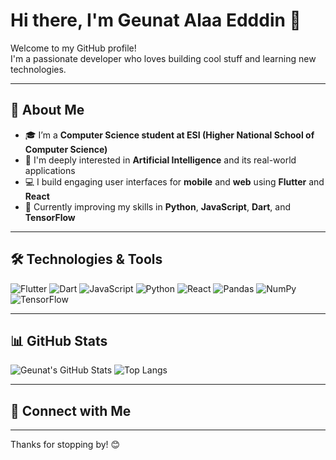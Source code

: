 # Hi there, I'm Geunat Alaa Edddin 👋

Welcome to my GitHub profile!  
I'm a passionate developer who loves building cool stuff and learning new technologies.

---

## 🚀 About Me

- 🎓 I’m a **Computer Science student at ESI (Higher National School of Computer Science)**  
- 🤖 I'm deeply interested in **Artificial Intelligence** and its real-world applications  
- 💻 I build engaging user interfaces for **mobile** and **web** using **Flutter** and **React**  
- 🌱 Currently improving my skills in **Python**, **JavaScript**, **Dart**, and **TensorFlow**

---

## 🛠️ Technologies & Tools

![Flutter](https://img.shields.io/badge/Flutter-02569B?style=for-the-badge&logo=flutter&logoColor=white)
![Dart](https://img.shields.io/badge/Dart-0175C2?style=for-the-badge&logo=dart&logoColor=white)
![JavaScript](https://img.shields.io/badge/JavaScript-F7DF1E?style=for-the-badge&logo=javascript&logoColor=black)
![Python](https://img.shields.io/badge/Python-3776AB?style=for-the-badge&logo=python&logoColor=white)
![React](https://img.shields.io/badge/React-20232A?style=for-the-badge&logo=react&logoColor=61DAFB)
![Pandas](https://img.shields.io/badge/Pandas-150458?style=for-the-badge&logo=pandas&logoColor=white)
![NumPy](https://img.shields.io/badge/NumPy-013243?style=for-the-badge&logo=numpy&logoColor=white)
![TensorFlow](https://img.shields.io/badge/TensorFlow-FF6F00?style=for-the-badge&logo=tensorflow&logoColor=white)

---

## 📊 GitHub Stats

![Geunat's GitHub Stats](https://github-readme-stats.vercel.app/api?username=alaa-gnt&show_icons=true&theme=radical)
![Top Langs](https://github-readme-stats.vercel.app/api/top-langs/?username=alaa-gnt&layout=compact&theme=radical)

---

## 🔗 Connect with Me

<!-- Add any social/portfolio links you'd like here -->
<!-- Example:
[![LinkedIn](https://img.shields.io/badge/LinkedIn-0077B5?style=for-the-badge&logo=linkedin&logoColor=white)](https://linkedin.com/in/alaa-gnt)
-->

---

Thanks for stopping by! 😊  

